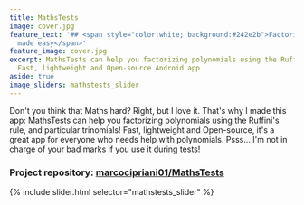 ```yaml
---
title: MathsTests
image: cover.jpg
feature_text: '## <span style="color:white; background:#242e2b">Factorizing polynomials
  made easy</span>'
feature_image: cover.jpg
excerpt: MathsTests can help you factorizing polynomials using the Ruffini's rule.
  Fast, lightweight and Open-source Android app
aside: true
image_sliders: mathstests_slider
---
```


Don't you think that Maths hard? Right, but I love it. That's why I made this app: MathsTests can help you factorizing polynomials using the Ruffini's rule, and particular trinomials! Fast, lightweight and Open-source, it's a great app for everyone who needs help with polynomials. Psss... I'm not in charge of your bad marks if you use it during tests!

### Project repository: [marcocipriani01/MathsTests](https://github.com/marcocipriani01/MathsTests)

{% include slider.html selector="mathstests_slider" %}